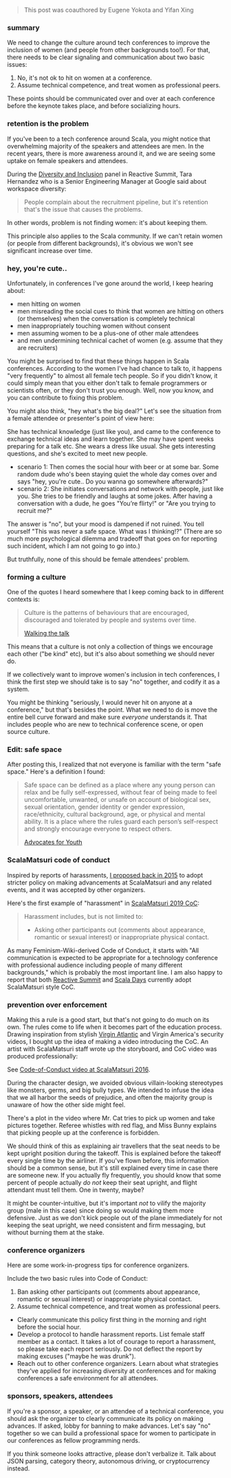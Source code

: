 > This post was coauthored by Eugene Yokota and Yifan Xing

### summary

We need to change the culture around tech conferences to improve the inclusion of women (and people from other backgrounds too!). For that, there needs to be clear signaling and communication about two basic issues:

1. No, it's not ok to hit on women at a conference.
2. Assume technical competence, and treat women as professional peers.

These points should be communicated over and over at each conference before the keynote takes place, and before socializing hours.

### retention is the problem

If you've been to a tech conference around Scala, you might notice that overwhelming majority of the speakers and attendees are men. In the recent years, there is more awareness around it, and we are seeing some uptake on female speakers and attendees.

During the [Diversity and Inclusion](https://www.reactivesummit.org/2018/schedule/diversity-and-inclusion-bring-the-thunder) panel in Reactive Summit, Tara Hernandez who is a Senior Engineering Manager at Google said about workspace diversity:

> People complain about the recruitment pipeline, but it's retention that's the issue that causes the problems.

In other words, problem is not finding women: it's about keeping them.

This principle also applies to the Scala community. If we can't retain women (or people from different backgrounds), it's obvious we won't see significant increase over time.

### hey, you're cute..

Unfortunately, in conferences I've gone around the world, I keep hearing about:

- men hitting on women
- men misreading the social cues to think that women are hitting on others (or themselves) when the conversation is completely technical
- men inappropriately touching women without consent
- men assuming women to be a plus-one of other male attendees
- and men undermining technical cachet of women (e.g. assume that they are recruiters)

You might be surprised to find that these things happen in Scala conferences. According to the women I've had chance to talk to, it happens "very frequently" to almost all female tech people. So if you didn't know, it could simply mean that you either don't talk to female programmers or scientists often, or they don't trust you enough. Well, now you know, and you can contribute to fixing this problem.

You might also think, "hey what's the big deal?" Let's see the situation from a female attendee or presenter's point of view here:

She has technical knowledge (just like you), and came to the conference to exchange technical ideas and learn together. She may have spent weeks preparing for a talk etc. She wears a dress like usual. She gets interesting questions, and she's excited to meet new people.
 
- scenario 1: Then comes the social hour with beer or at some bar. Some random dude who's been staying quiet the whole day comes over and says "hey, you're cute.. Do you wanna go somewhere afterwards?"
- scenario 2: She initiates conversations and network with people, just like you. She tries to be friendly and laughs at some jokes. After having a conversation with a dude, he goes "You’re flirty!" or "Are you trying to recruit me?"

The answer is "no", but your mood is dampened if not ruined. You tell yourself "This was never a safe space. What was I thinking!?" (There are so much more psychological dilemma and tradeoff that goes on for reporting such incident, which I am not going to go into.)

But truthfully, none of this should be female attendees' problem.

### forming a culture

One of the quotes I heard somewhere that I keep coming back to in different contexts is:

> Culture is the patterns of behaviours that are encouraged, discouraged and tolerated by people and systems over time.
>
> [Walking the talk](https://www.walkingthetalk.com/culture-framework/#cultureDefined)

This means that a culture is not only a collection of things we encourage each other ("be kind" etc), but it's also about something we should never do.

If we collectively want to improve women's inclusion in tech conferences, I think the first step we should take is to say "no" together, and codify it as a system.

You might be thinking "seriously, I would never hit on anyone at a conference," but that's besides the point. What we need to do is move the entire bell curve forward and make sure _everyone_ understands it. That includes people who are new to technical conference scene, or open source culture.

### Edit: safe space

After posting this, I realized that not everyone is familiar with the term "safe space." Here's a definition I found:

> Safe space can be defined as a place where any young person can relax and be fully self-expressed, without fear of being made to feel uncomfortable, unwanted, or unsafe on account of biological sex, sexual orientation, gender identity or gender expression, race/ethnicity, cultural background, age, or physical and mental ability. It is a place where the rules guard each person’s self-respect and strongly encourage everyone to
respect others.
>
> [Advocates for Youth](https://advocatesforyouth.org/resources/health-information/creating-safe-space-for-glbtq-youth-a-toolkit/)

### ScalaMatsuri code of conduct

Inspired by reports of harassments, [I proposed back in 2015](http://eed3si9n.com/scalamatsuri-as-a-lifestyle) to adopt stricter policy on making advancements at ScalaMatsuri and any related events, and it was accepted by other organizers.

Here's the first example of "harassment" in [ScalaMatsuri 2019 CoC](https://2019.scalamatsuri.org/en/code-of-conduct/): 

> Harassment includes, but is not limited to:
>
> - Asking other participants out (comments about appearance, romantic or sexual interest) or inappropriate physical contact.

As many Feminism-Wiki-derived Code of Conduct, it starts with "All communication is expected to be appropriate for a technology conference with professional audience including people of many different backgrounds," which is probably the most important line. I am also happy to report that both [Reactive Summit](https://www.reactivesummit.org/code-of-conduct) and [Scala Days](https://na.scaladays.org/code-of-conduct) currently adopt ScalaMatsuri style CoC.

### prevention over enforcement

Making this a rule is a good start, but that's not going to do much on its own. The rules come to life when it becomes part of the education process. Drawing inspiration from stylish [Virgin Atlantic](https://www.youtube.com/watch?v=LlKXhL4mlMY) and Virgin America's security videos, I bought up the idea of making a video introducing the CoC. An artist with ScalaMatsuri staff wrote up the storyboard, and CoC video was produced professionally:

See [Code-of-Conduct video at ScalaMatsuri 2016](https://www.youtube.com/watch?v=lIfOQNTWdxI).

During the character design, we avoided obvious villain-looking stereotypes like monsters, germs, and big bully types. We intended to infuse the idea that we all harbor the seeds of prejudice, and often the majority group is unaware of how the other side might feel.

There's a plot in the video where Mr. Cat tries to pick up women and take pictures together. Referee whistles with red flag, and Miss Bunny explains that picking people up at the conference is forbidden.

We should think of this as explaining air travellers that the seat needs to be kept upright position during the takeoff. This is explained before the takeoff every single time by the airliner. If you've flown before, this information should be a common sense, but it's still explained every time in case there are someone new. If you actually fly frequently, you should know that some percent of people actually _do not_ keep their seat upright, and flight attendant must tell them. One in twenty, maybe?

It might be counter-intuitive, but it's important _not_ to vilify the majority group (male in this case) since doing so would making them more defensive. Just as we don't kick people out of the plane immediately for not keeping the seat upright, we need consistent and firm messaging, but without burning them at the stake.

### conference organizers

Here are some work-in-progress tips for conference organizers.

Include the two basic rules into Code of Conduct:

1. Ban asking other participants out (comments about appearance, romantic or sexual interest) or inappropriate physical contact.
2. Assume technical competence, and treat women as professional peers.

- Clearly communicate this policy first thing in the morning and right before the social hour.
- Develop a protocol to handle harassment reports. List female staff member as a contact. It takes a lot of courage to report a harassment, so please take each report seriously. Do not deflect the report by making excuses ("maybe he was drunk").
- Reach out to other conference organizers. Learn about what strategies they've applied for increasing diversity at conferences and for making conferences a safe environment for all attendees.

### sponsors, speakers, attendees

If you're a sponsor, a speaker, or an attendee of a technical conference, you should ask the organizer to clearly communicate its policy on making advances. If asked, lobby for banning to make advances. Let's say "no" together so we can build a professional space for women to participate in our conferences as fellow programming nerds.

If you think someone looks attractive, please don't verbalize it. Talk about JSON parsing, category theory, autonomous driving, or cryptocurrency instead.
